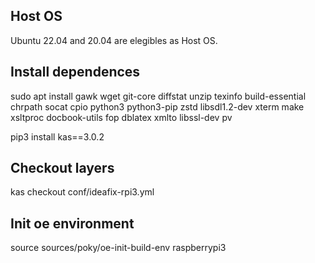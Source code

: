 ## Host OS

Ubuntu 22.04 and 20.04 are elegibles as Host OS.

## Install dependences
sudo apt install gawk wget git-core diffstat unzip texinfo build-essential chrpath socat cpio python3 python3-pip zstd libsdl1.2-dev xterm make xsltproc docbook-utils fop dblatex xmlto libssl-dev pv

pip3 install kas==3.0.2

## Checkout layers

kas checkout conf/ideafix-rpi3.yml

## Init oe environment

source sources/poky/oe-init-build-env raspberrypi3
